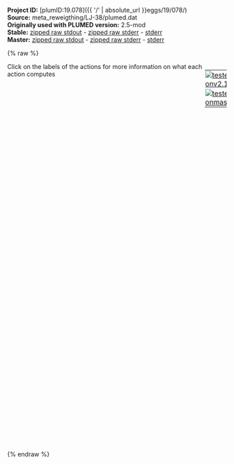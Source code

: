 **Project ID:** [plumID:19.078]({{ '/' | absolute_url }}eggs/19/078/)  
**Source:** meta_reweigthing/LJ-38/plumed.dat  
**Originally used with PLUMED version:** 2.5-mod  
**Stable:** [zipped raw stdout](plumed.dat.plumed.stdout.txt.zip) - [zipped raw stderr](plumed.dat.plumed.stderr.txt.zip) - [stderr](plumed.dat.plumed.stderr)  
**Master:** [zipped raw stdout](plumed.dat.plumed_master.stdout.txt.zip) - [zipped raw stderr](plumed.dat.plumed_master.stderr.txt.zip) - [stderr](plumed.dat.plumed_master.stderr)  

{% raw %}
<div style="width: 100%; float:left">
<div style="width: 90%; float:left" id="value_details_data/meta_reweigthing/LJ-38/plumed.dat"> Click on the labels of the actions for more information on what each action computes </div>
<div style="width: 10%; float:left"><table><tr><td style="padding:1px"><a href="plumed.dat.plumed.stderr"><img src="https://img.shields.io/badge/v2.10-passing-green.svg" alt="tested onv2.10" /></a></td></tr><tr><td style="padding:1px"><a href="plumed.dat.plumed_master.stderr"><img src="https://img.shields.io/badge/master-passing-green.svg" alt="tested onmaster" /></a></td></tr></table></div></div>
<pre style="width=97%;">
<span style="color:blue" class="comment"># plumed input file</span>
<span class="plumedtooltip" style="color:green">UNITS<span class="right">This command sets the internal units for the code. <a href="https://www.plumed.org/doc-master/user-doc/html/_u_n_i_t_s.html" style="color:green">More details</a><i></i></span></span> <span class="plumedtooltip">NATURAL<span class="right"> use natural units<i></i></span></span>
<span style="display:none;" id="data/meta_reweigthing/LJ-38/plumed.dat">The UNITS action with label <b></b> calculates something</span><span id="data/meta_reweigthing/LJ-38/plumed.datnsa_short"><b name="data/meta_reweigthing/LJ-38/plumed.datnsa" onclick='showPath("data/meta_reweigthing/LJ-38/plumed.dat","data/meta_reweigthing/LJ-38/plumed.datnsa","data/meta_reweigthing/LJ-38/plumed.datnsa_shortcut","blue")'>nsa</b><span style="display:none;" id="data/meta_reweigthing/LJ-38/plumed.datnsa_shortcut">The COORDINATIONNUMBER action with label <b>nsa</b> calculates the following quantities:<table  align="center" frame="void" width="95%" cellpadding="5%"><tr><td width="5%"><b> Quantity </b>  </td><td width="5%"><b> Type </b>  </td><td><b> Description </b> </td></tr><tr><td width="5%">nsa</td><td width="5%"><font color="blue">vector</font></td><td>the coordination numbers of the specified atoms</td></tr></table></span>: <span class="plumedtooltip" style="color:green">COORDINATIONNUMBER<span class="right">Calculate the coordination numbers of atoms so that you can then calculate functions of the distribution of This action is <a class="toggler" href='javascript:;' onclick='toggleDisplay("data/meta_reweigthing/LJ-38/plumed.datnsa");'>a shortcut</a>. <a href="https://www.plumed.org/doc-master/user-doc/html/_c_o_o_r_d_i_n_a_t_i_o_n_n_u_m_b_e_r.html">More details</a><i></i></span></span> <span class="plumedtooltip">SPECIES<span class="right">this keyword is used for colvars such as coordination number<i></i></span></span>=1-38 <span class="plumedtooltip">SWITCH<span class="right">the switching function that it used in the construction of the contact matrix<i></i></span></span>={CUBIC D_0=1.25 D_MAX=1.5} 
</span><span id="data/meta_reweigthing/LJ-38/plumed.datnsa_long" style="display:none;"><span style="color:blue" class="comment"># PLUMED interprets the command:
</span><span class="toggler" style="color:red" onclick='toggleDisplay("data/meta_reweigthing/LJ-38/plumed.datnsa")'># nsa: COORDINATIONNUMBER SPECIES=1-38 SWITCH={CUBIC D_0=1.25 D_MAX=1.5} </span>
<span style="color:blue" class="comment"># as follows (Click the red comment above to revert to the short version of the input):</span>
<b name="data/meta_reweigthing/LJ-38/plumed.datnsa_grp" onclick='showPath("data/meta_reweigthing/LJ-38/plumed.dat","data/meta_reweigthing/LJ-38/plumed.datnsa_grp","data/meta_reweigthing/LJ-38/plumed.datnsa_grp","violet")'>nsa_grp</b><span style="display:none;" id="data/meta_reweigthing/LJ-38/plumed.datnsa_grp">The GROUP action with label <b>nsa_grp</b> calculates the following quantities:<table  align="center" frame="void" width="95%" cellpadding="5%"><tr><td width="5%"><b> Quantity </b>  </td><td width="5%"><b> Type </b>  </td><td><b> Description </b> </td></tr><tr><td width="5%">nsa_grp</td><td width="5%"><font color="violet">atoms</font></td><td>indices of atoms specified in GROUP</td></tr></table></span>: <span class="plumedtooltip" style="color:green">GROUP<span class="right">Define a group of atoms so that a particular list of atoms can be referenced with a single label in definitions of CVs or virtual atoms. <a href="https://www.plumed.org/doc-master/user-doc/html/_g_r_o_u_p.html" style="color:green">More details</a><i></i></span></span> <span class="plumedtooltip">ATOMS<span class="right">the numerical indexes for the set of atoms in the group<i></i></span></span>=1-38
<b name="data/meta_reweigthing/LJ-38/plumed.datnsa_mat" onclick='showPath("data/meta_reweigthing/LJ-38/plumed.dat","data/meta_reweigthing/LJ-38/plumed.datnsa_mat","data/meta_reweigthing/LJ-38/plumed.datnsa_mat","red")'>nsa_mat</b><span style="display:none;" id="data/meta_reweigthing/LJ-38/plumed.datnsa_mat">The CONTACT_MATRIX action with label <b>nsa_mat</b> calculates the following quantities:<table  align="center" frame="void" width="95%" cellpadding="5%"><tr><td width="5%"><b> Quantity </b>  </td><td width="5%"><b> Type </b>  </td><td><b> Description </b> </td></tr><tr><td width="5%">nsa_mat</td><td width="5%"><font color="red">matrix</font></td><td>a matrix containing the weights for the bonds between each pair of atoms</td></tr></table></span>: <span class="plumedtooltip" style="color:green">CONTACT_MATRIX<span class="right">Adjacency matrix in which two atoms are adjacent if they are within a certain cutoff. <a href="https://www.plumed.org/doc-master/user-doc/html/_c_o_n_t_a_c_t__m_a_t_r_i_x.html" style="color:green">More details</a><i></i></span></span> <span class="plumedtooltip">GROUP<span class="right">specifies the list of atoms that should be assumed indistinguishable<i></i></span></span>=1-38 <span class="plumedtooltip">SWITCH<span class="right">specify the switching function to use between two sets of indistinguishable atoms<i></i></span></span>={CUBIC D_0=1.25 D_MAX=1.5}
<b name="data/meta_reweigthing/LJ-38/plumed.datnsa_ones" onclick='showPath("data/meta_reweigthing/LJ-38/plumed.dat","data/meta_reweigthing/LJ-38/plumed.datnsa_ones","data/meta_reweigthing/LJ-38/plumed.datnsa_ones","blue")'>nsa_ones</b><span style="display:none;" id="data/meta_reweigthing/LJ-38/plumed.datnsa_ones">The CONSTANT action with label <b>nsa_ones</b> calculates the following quantities:<table  align="center" frame="void" width="95%" cellpadding="5%"><tr><td width="5%"><b> Quantity </b>  </td><td width="5%"><b> Type </b>  </td><td><b> Description </b> </td></tr><tr><td width="5%">nsa_ones</td><td width="5%"><font color="blue">vector</font></td><td>the constant value that was read from the plumed input</td></tr></table></span>: <span class="plumedtooltip" style="color:green">ONES<span class="right">Create a constant vector with all elements equal to one <a href="https://www.plumed.org/doc-master/user-doc/html/_o_n_e_s.html" style="color:green">More details</a><i></i></span></span> <span class="plumedtooltip">SIZE<span class="right">the number of ones that you would like to create<i></i></span></span>=38
<b name="data/meta_reweigthing/LJ-38/plumed.datnsa" onclick='showPath("data/meta_reweigthing/LJ-38/plumed.dat","data/meta_reweigthing/LJ-38/plumed.datnsa","data/meta_reweigthing/LJ-38/plumed.datnsa","blue")'>nsa</b><span style="display:none;" id="data/meta_reweigthing/LJ-38/plumed.datnsa">The MATRIX_VECTOR_PRODUCT action with label <b>nsa</b> calculates the following quantities:<table  align="center" frame="void" width="95%" cellpadding="5%"><tr><td width="5%"><b> Quantity </b>  </td><td width="5%"><b> Type </b>  </td><td><b> Description </b> </td></tr><tr><td width="5%">nsa</td><td width="5%"><font color="blue">vector</font></td><td>the vector that is obtained by taking the product between the matrix and the vector that were input</td></tr></table></span>: <span class="plumedtooltip" style="color:green">MATRIX_VECTOR_PRODUCT<span class="right">Calculate the product of the matrix and the vector <a href="https://www.plumed.org/doc-master/user-doc/html/_m_a_t_r_i_x__v_e_c_t_o_r__p_r_o_d_u_c_t.html" style="color:green">More details</a><i></i></span></span>  <span class="plumedtooltip">ARG<span class="right">the label for the matrix and the vector/scalar that are being multiplied<i></i></span></span>=<b name="data/meta_reweigthing/LJ-38/plumed.datnsa_mat">nsa_mat</b>,<b name="data/meta_reweigthing/LJ-38/plumed.datnsa_ones">nsa_ones</b>
<b name="data/meta_reweigthing/LJ-38/plumed.datnsa_caverage" onclick='showPath("data/meta_reweigthing/LJ-38/plumed.dat","data/meta_reweigthing/LJ-38/plumed.datnsa_caverage","data/meta_reweigthing/LJ-38/plumed.datnsa_caverage","black")'>nsa_caverage</b><span style="display:none;" id="data/meta_reweigthing/LJ-38/plumed.datnsa_caverage">The MEAN action with label <b>nsa_caverage</b> calculates the following quantities:<table  align="center" frame="void" width="95%" cellpadding="5%"><tr><td width="5%"><b> Quantity </b>  </td><td width="5%"><b> Type </b>  </td><td><b> Description </b> </td></tr><tr><td width="5%">nsa_caverage</td><td width="5%"><font color="black">scalar</font></td><td>the mean of all the elements in the input vector</td></tr></table></span>: <span class="plumedtooltip" style="color:green">MEAN<span class="right">Calculate the arithmetic mean of the elements in a vector <a href="https://www.plumed.org/doc-master/user-doc/html/_m_e_a_n.html" style="color:green">More details</a><i></i></span></span> <span class="plumedtooltip">ARG<span class="right">the values input to this function<i></i></span></span>=<b name="data/meta_reweigthing/LJ-38/plumed.datnsa">nsa</b> <span class="plumedtooltip">PERIODIC<span class="right">if the output of your function is periodic then you should specify the periodicity of the function<i></i></span></span>=NO
<span style="color:blue"># --- End of included input --- </span></span><br/><b name="data/meta_reweigthing/LJ-38/plumed.datns" onclick='showPath("data/meta_reweigthing/LJ-38/plumed.dat","data/meta_reweigthing/LJ-38/plumed.datns","data/meta_reweigthing/LJ-38/plumed.datns","blue")'>ns</b><span style="display:none;" id="data/meta_reweigthing/LJ-38/plumed.datns">The MATHEVAL action with label <b>ns</b> calculates the following quantities:<table  align="center" frame="void" width="95%" cellpadding="5%"><tr><td width="5%"><b> Quantity </b>  </td><td width="5%"><b> Type </b>  </td><td><b> Description </b> </td></tr><tr><td width="5%">ns</td><td width="5%"><font color="blue">vector</font></td><td>the vector obtained by doing an element-wise application of an arbitrary function to the input vectors</td></tr></table></span>: <span class="plumedtooltip" style="color:green">MATHEVAL<span class="right">An alias to the CUSTOM function that can also be used to calaculate combinations of variables using a custom expression. <a href="https://www.plumed.org/doc-master/user-doc/html/_m_a_t_h_e_v_a_l.html" style="color:green">More details</a><i></i></span></span> <span class="plumedtooltip">ARG<span class="right">the values input to this function<i></i></span></span>=<b name="data/meta_reweigthing/LJ-38/plumed.datnsa">nsa</b> <span class="plumedtooltip">FUNC<span class="right">the function you wish to evaluate<i></i></span></span>=exp(-(x-6)*(x-6)/(2*0.5*0.5)) <span class="plumedtooltip">PERIODIC<span class="right">if the output of your function is periodic then you should specify the periodicity of the function<i></i></span></span>=NO
<b name="data/meta_reweigthing/LJ-38/plumed.datne" onclick='showPath("data/meta_reweigthing/LJ-38/plumed.dat","data/meta_reweigthing/LJ-38/plumed.datne","data/meta_reweigthing/LJ-38/plumed.datne","blue")'>ne</b><span style="display:none;" id="data/meta_reweigthing/LJ-38/plumed.datne">The MATHEVAL action with label <b>ne</b> calculates the following quantities:<table  align="center" frame="void" width="95%" cellpadding="5%"><tr><td width="5%"><b> Quantity </b>  </td><td width="5%"><b> Type </b>  </td><td><b> Description </b> </td></tr><tr><td width="5%">ne</td><td width="5%"><font color="blue">vector</font></td><td>the vector obtained by doing an element-wise application of an arbitrary function to the input vectors</td></tr></table></span>: <span class="plumedtooltip" style="color:green">MATHEVAL<span class="right">An alias to the CUSTOM function that can also be used to calaculate combinations of variables using a custom expression. <a href="https://www.plumed.org/doc-master/user-doc/html/_m_a_t_h_e_v_a_l.html" style="color:green">More details</a><i></i></span></span> <span class="plumedtooltip">ARG<span class="right">the values input to this function<i></i></span></span>=<b name="data/meta_reweigthing/LJ-38/plumed.datnsa">nsa</b> <span class="plumedtooltip">FUNC<span class="right">the function you wish to evaluate<i></i></span></span>=exp(-(x-8)*(x-8)/(2*0.5*0.5)) <span class="plumedtooltip">PERIODIC<span class="right">if the output of your function is periodic then you should specify the periodicity of the function<i></i></span></span>=NO

<span id="data/meta_reweigthing/LJ-38/plumed.datdefmt_short"><b name="data/meta_reweigthing/LJ-38/plumed.datmt" onclick='showPath("data/meta_reweigthing/LJ-38/plumed.dat","data/meta_reweigthing/LJ-38/plumed.datmt","data/meta_reweigthing/LJ-38/plumed.datmt","black")'>mt</b><span style="display:none;" id="data/meta_reweigthing/LJ-38/plumed.datmt">The METAD action with label <b>mt</b> calculates the following quantities:<table  align="center" frame="void" width="95%" cellpadding="5%"><tr><td width="5%"><b> Quantity </b>  </td><td width="5%"><b> Type </b>  </td><td><b> Description </b> </td></tr><tr><td width="5%">mt.bias</td><td width="5%"><font color="black">scalar</font></td><td>the instantaneous value of the bias potential</td></tr><tr><td width="5%">mt.rbias</td><td width="5%"><font color="black">scalar</font></td><td>the instantaneous value of the bias normalized using the c(t) reweighting factor [rbias=bias-rct].This component can be used to obtain a reweighted histogram.</td></tr><tr><td width="5%">mt.rct</td><td width="5%"><font color="black">scalar</font></td><td>the reweighting factor c(t).</td></tr></table></span>: <span class="plumedtooltip" style="color:green">METAD<span class="right">Used to performed metadynamics on one or more collective variables. This action has <a class="toggler" href='javascript:;' onclick='toggleDisplay("data/meta_reweigthing/LJ-38/plumed.datdefmt");'>hidden defaults</a>. <a href="https://www.plumed.org/doc-master/user-doc/html/_m_e_t_a_d.html">More details</a><i></i></span></span> ...
<span class="plumedtooltip">ARG<span class="right">the labels of the scalars on which the bias will act<i></i></span></span>=<b name="data/meta_reweigthing/LJ-38/plumed.datns">ns</b>,<b name="data/meta_reweigthing/LJ-38/plumed.datne">ne</b> 
<span class="plumedtooltip">PACE<span class="right">the frequency for hill addition<i></i></span></span>=500 
<span class="plumedtooltip">SIGMA<span class="right">the widths of the Gaussian hills<i></i></span></span>=0.5,0.5 
<span class="plumedtooltip">BIASFACTOR<span class="right">use well tempered metadynamics and use this bias factor<i></i></span></span>=4 <span class="plumedtooltip">HEIGHT<span class="right">the heights of the Gaussian hills<i></i></span></span>=0.2 <span class="plumedtooltip">TEMP<span class="right">the system temperature - this is only needed if you are doing well-tempered metadynamics<i></i></span></span>=0.168 
<span class="plumedtooltip">GRID_MIN<span class="right">the lower bounds for the grid<i></i></span></span>=0.,0. <span class="plumedtooltip">GRID_MAX<span class="right">the upper bounds for the grid<i></i></span></span>=25,20 <span class="plumedtooltip">GRID_BIN<span class="right">the number of bins for the grid<i></i></span></span>=300,300
<span class="plumedtooltip">CALC_RCT<span class="right"> calculate the c(t) reweighting factor and use that to obtain the normalized bias [rbias=bias-rct]<i></i></span></span>
...
</span><span id="data/meta_reweigthing/LJ-38/plumed.datdefmt_long" style="display:none;"><b name="data/meta_reweigthing/LJ-38/plumed.datmt" onclick='showPath("data/meta_reweigthing/LJ-38/plumed.dat","data/meta_reweigthing/LJ-38/plumed.datmt","data/meta_reweigthing/LJ-38/plumed.datmt","black")'>mt</b>: <span class="plumedtooltip" style="color:green">METAD<span class="right">Used to performed metadynamics on one or more collective variables. This action uses the <a class="toggler" href='javascript:;' onclick='toggleDisplay("data/meta_reweigthing/LJ-38/plumed.datdefmt");'>defaults shown here</a>. <a href="https://www.plumed.org/doc-master/user-doc/html/_m_e_t_a_d.html">More details</a><i></i></span></span> ...
<span class="plumedtooltip">ARG<span class="right">the labels of the scalars on which the bias will act<i></i></span></span>=<b name="data/meta_reweigthing/LJ-38/plumed.datns">ns</b>,<b name="data/meta_reweigthing/LJ-38/plumed.datne">ne</b> 
<span class="plumedtooltip">PACE<span class="right">the frequency for hill addition<i></i></span></span>=500 
<span class="plumedtooltip">SIGMA<span class="right">the widths of the Gaussian hills<i></i></span></span>=0.5,0.5 
<span class="plumedtooltip">BIASFACTOR<span class="right">use well tempered metadynamics and use this bias factor<i></i></span></span>=4 <span class="plumedtooltip">HEIGHT<span class="right">the heights of the Gaussian hills<i></i></span></span>=0.2 <span class="plumedtooltip">TEMP<span class="right">the system temperature - this is only needed if you are doing well-tempered metadynamics<i></i></span></span>=0.168 
<span class="plumedtooltip">GRID_MIN<span class="right">the lower bounds for the grid<i></i></span></span>=0.,0. <span class="plumedtooltip">GRID_MAX<span class="right">the upper bounds for the grid<i></i></span></span>=25,20 <span class="plumedtooltip">GRID_BIN<span class="right">the number of bins for the grid<i></i></span></span>=300,300
<span class="plumedtooltip">CALC_RCT<span class="right"> calculate the c(t) reweighting factor and use that to obtain the normalized bias [rbias=bias-rct]<i></i></span></span>
 <span class="plumedtooltip">FILE<span class="right"> a file in which the list of added hills is stored<i></i></span></span>=HILLS
...
</span><br/><span class="plumedtooltip" style="color:green">PRINT<span class="right">Print quantities to a file. <a href="https://www.plumed.org/doc-master/user-doc/html/_p_r_i_n_t.html" style="color:green">More details</a><i></i></span></span> <span class="plumedtooltip">ARG<span class="right">the labels of the values that you would like to print to the file<i></i></span></span>=<b name="data/meta_reweigthing/LJ-38/plumed.datns">ns</b>,<b name="data/meta_reweigthing/LJ-38/plumed.datne">ne</b>,<b name="data/meta_reweigthing/LJ-38/plumed.datmt">mt.bias</b>,<b name="data/meta_reweigthing/LJ-38/plumed.datmt">mt.rct</b>,<b name="data/meta_reweigthing/LJ-38/plumed.datmt">mt.rbias</b> <span class="plumedtooltip">FMT<span class="right">the format that should be used to output real numbers<i></i></span></span>=%8.4f <span class="plumedtooltip">FILE<span class="right">the name of the file on which to output these quantities<i></i></span></span>=colvar <span class="plumedtooltip">STRIDE<span class="right"> the frequency with which the quantities of interest should be output<i></i></span></span>=500
</pre>
{% endraw %}
